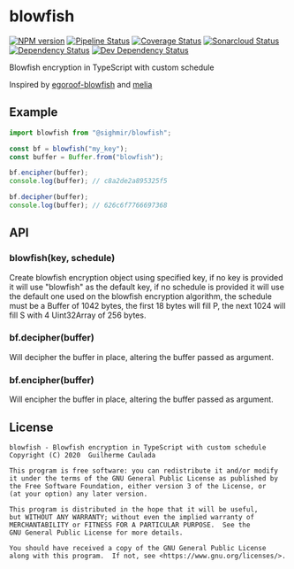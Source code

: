 # blowfish

[npm-url]: https://npmjs.org/package/@sighmir/blowfish
[npm-image]: https://img.shields.io/npm/v/@sighmir/blowfish.svg
[pipeline-image]: https://github.com/Sighmir/blowfish/workflows/CI/CD/badge.svg
[pipeline-url]: https://github.com/Sighmir/blowfish/actions?query=workflow%3ACI%2FCD
[coverage-image]: https://codecov.io/gh/Sighmir/blowfish/graph/badge.svg
[coverage-url]: https://codecov.io/gh/Sighmir/blowfish
[quality-image]: https://sonarcloud.io/api/project_badges/measure?project=blowfish&metric=alert_status
[quality-url]: https://sonarcloud.io/dashboard?id=blowfish
[depstat-url]: https://david-dm.org/Sighmir/blowfish
[depstat-image]: https://david-dm.org/Sighmir/blowfish/status.svg
[devdepstat-url]: https://david-dm.org/Sighmir/blowfish?type=dev
[devdepstat-image]: https://david-dm.org/Sighmir/blowfish/dev-status.svg

[![NPM version][npm-image]][npm-url]
[![Pipeline Status][pipeline-image]][pipeline-url]
[![Coverage Status][coverage-image]][coverage-url]
[![Sonarcloud Status][quality-image]][quality-url]
[![Dependency Status][depstat-image]][depstat-url]
[![Dev Dependency Status][devdepstat-image]][devdepstat-url]

Blowfish encryption in TypeScript with custom schedule

Inspired by [egoroof-blowfish](https://github.com/egoroof/blowfish) and [melia](https://github.com/NoCode-NoLife/melia)

## Example

```ts
import blowfish from "@sighmir/blowfish";

const bf = blowfish("my_key");
const buffer = Buffer.from("blowfish");

bf.encipher(buffer);
console.log(buffer); // c8a2de2a895325f5

bf.decipher(buffer);
console.log(buffer); // 626c6f7766697368
```

## API

### blowfish(key, schedule)

Create blowfish encryption object using specified key, if no key is provided it will use "blowfish" as the default key, if no schedule is provided it will use the default one used on the blowfish encryption algorithm, the schedule must be a Buffer of 1042 bytes, the first 18 bytes will fill P, the next 1024 will fill S with 4 Uint32Array of 256 bytes.

### bf.decipher(buffer)

Will decipher the buffer in place, altering the buffer passed as argument.

### bf.encipher(buffer)

Will encipher the buffer in place, altering the buffer passed as argument.

## License

```
blowfish - Blowfish encryption in TypeScript with custom schedule
Copyright (C) 2020  Guilherme Caulada

This program is free software: you can redistribute it and/or modify
it under the terms of the GNU General Public License as published by
the Free Software Foundation, either version 3 of the License, or
(at your option) any later version.

This program is distributed in the hope that it will be useful,
but WITHOUT ANY WARRANTY; without even the implied warranty of
MERCHANTABILITY or FITNESS FOR A PARTICULAR PURPOSE.  See the
GNU General Public License for more details.

You should have received a copy of the GNU General Public License
along with this program.  If not, see <https://www.gnu.org/licenses/>.
```
